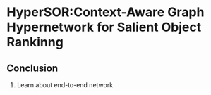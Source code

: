 # HyperSOR:Context-Aware Graph Hypernetwork for Salient Object Rankinng

## Conclusion
1. Learn about end-to-end network